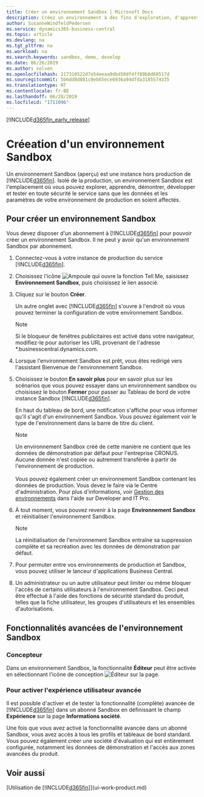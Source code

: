 ```yaml
---
title: Créer un environnement Sandbox | Microsoft Docs
description: Créez un environnement à des fins d'exploration, d'apprentissage, de démonstration, de développement et de test.
author: SusanneWindfeldPedersen
ms.service: dynamics365-business-central
ms.topic: article
ms.devlang: na
ms.tgt_pltfrm: na
ms.workload: na
ms.search.keywords: sandbox, demo, develop
ms.date: 06/26/2019
ms.author: solsen
ms.openlocfilehash: 217310522d7e54eeaa9dbd50df4ff89b0d68517d
ms.sourcegitcommit: 5b6dd8d881c0eb65ece6936a94dfda3185574335
ms.translationtype: HT
ms.contentlocale: fr-BE
ms.lasthandoff: 06/28/2019
ms.locfileid: "1711096"
---
```

[!INCLUDE[d365fin_early_release](includes/d365fin_early_release.md.md)]

# <a name="creating-a-sandbox-environment"></a>Créeation d'un environnement Sandbox
Un environnement Sandbox (aperçu) est une instance hors production de [!INCLUDE[d365fin](includes/d365fin_md.md)]. Isolé de la production, un environnement Sandbox est l'emplacement où vous pouvez explorer, apprendre, démontrer, développer et tester en toute sécurité le service sans que les données et les paramètres de votre environnement de production en soient affectés.

## <a name="to-create-a-sandbox-environment"></a>Pour créer un environnement Sandbox
Vous devez disposer d'un abonnement à [!INCLUDE[d365fin](includes/d365fin_md.md)] pour pouvoir créer un environnement Sandbox. Il ne peut y avoir qu'un environnement Sandbox par abonnement.

1. Connectez-vous à votre instance de production du service [!INCLUDE[d365fin](includes/d365fin_md.md)].

2. Choisissez l'icône ![Ampoule qui ouvre la fonction Tell Me](media/ui-search/search_small.png "Dites-moi ce que vous voulez faire"), saisissez **Environnement Sandbox**, puis choisissez le lien associé.
<!-- ![Sandbox Environment Setup](./media/across-sandbox/sandbox-environment-setup.png) -->
3. Cliquez sur le bouton **Créer**.  

    Un autre onglet avec [!INCLUDE[d365fin](includes/d365fin_md.md)] s'ouvre à l'endroit où vous pouvez terminer la configuration de votre environnement Sandbox.

    > [!NOTE]  
    >  Si le bloqueur de fenêtres publicitaires est activé dans votre navigateur, modifiez-le pour autoriser les URL provenant de l'adresse *.businesscentral.dynamics.com.

4. Lorsque l'environnement Sandbox est prêt, vous êtes redirigé vers l'assistant Bienvenue de l'environnement Sandbox.
<!-- ![Sandbox Welcome Wizard](./media/across-sandbox/sandbox-wizard.png) -->

5. Choisissez le bouton **En savoir plus** pour en savoir plus sur les scénarios que vous pouvez essayer dans un environnement sandbox ou choisissez le bouton **Fermer** pour passer au Tableau de bord de votre instance Sandbox [!INCLUDE[d365fin](includes/d365fin_md.md)].

    En haut du tableau de bord, une notification s'affiche pour vous informer qu'il s'agit d'un environnement Sandbox. Vous pouvez également voir le type de l'environnement dans la barre de titre du client.
    <!-- ![Sandbox RoleCenter Notification](./media/across-sandbox/sandbox-rolecenter-notification.png) -->

    > [!NOTE]
    > Un environnement Sandbox créé de cette manière ne contient que les données de démonstration par défaut pour l'entreprise CRONUS. Aucune donnée n'est copiée ou autrement transférée à partir de l'environnement de production.<br /><br />
    > Vous pouvez également créer un environnement Sandbox contenant les données de production. Vous devez le faire via le Centre d'administration. Pour plus d'informations, voir [Gestion des environnements](/business-central/dev-itpro/administration/tenant-admin-center-environments) dans l'aide sur Developer and IT Pro.

6. À tout moment, vous pouvez revenir à la page **Environnement Sandbox** et réinitialiser l'environnement Sandbox.
    > [!NOTE]  
    >  La réinitialisation de l'environnement Sandbox entraîne sa suppression complète et sa recréation avec les données de démonstration par défaut.  

7. Pour permuter entre vos environnements de production et Sandbox, vous pouvez utiliser le lanceur d'applications Business Central.
<!-- ![Sandbox Dynamics365 Menu](./media/across-sandbox/sandbox-dynamics365-menu.png) -->

8. Un administrateur ou un autre utilisateur peut limiter ou même bloquer l'accès de certains utilisateurs à l'environnement Sandbox. Ceci peut être effectué à l'aide des fonctions de sécurité standard du produit, telles que la fiche utilisateur, les groupes d'utilisateurs et les ensembles d'autorisations.

<!-- ![Sandbox Permission Sets](./media/across-sandbox/sandbox-permission-sets.png) -->

## <a name="advanced-functionality-in-the-sandbox-environment"></a>Fonctionnalités avancées de l'environnement Sandbox
### <a name="designer"></a>Concepteur
Dans un environnement Sandbox, la fonctionnalité **Éditeur** peut être activée en sélectionnant l'icône de conception ![Éditeur](./media/across-sandbox/sandbox-inclient-design-icon.png) sur la page.

<!-- ![In-client Designer](./media/across-sandbox/sandbox-inclient-designer.png) -->

### <a name="to-enable-the-advanced-user-experience"></a>Pour activer l'expérience utilisateur avancée
Il est possible d'activer et de tester la fonctionnalité (complète) avancée de [!INCLUDE[d365fin](includes/d365fin_md.md)] dans un abonné Sandbox en définissant le champ **Expérience** sur la page **Informations société**.

<!-- ![Sandbox Environment Advanced](./media/across-sandbox/sandbox-advanced.png) -->

<!-- ![Sandbox Production](./media/across-sandbox/sandbox-production.png) -->

Une fois que vous avez activé la fonctionnalité avancée dans un abonné Sandbox, vous avez accès à tous les profils et tableaux de bord standard. Vous pouvez également créer une société d'évaluation qui est entièrement configurée, notamment les données de démonstration et l'accès aux zones avancées du produit.

<!-- ![Sandbox New Company](./media/across-sandbox/sandbox-newcompany.png) -->


## <a name="see-also"></a>Voir aussi
[Utilisation de [!INCLUDE[d365fin](includes/d365fin_md.md)]](ui-work-product.md)  
